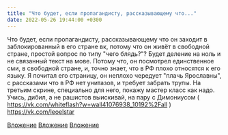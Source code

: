 ```yaml
---
title: "Что будет, если пропагандисту, рассказывающему что..."
date: 2022-05-26 19:44:00 +0300
---
```


Что будет, если пропагандисту, рассказывающему что он заходит в заблокированный в его стране вк, потому что он живёт в свободной стране, простой вопрос по типу "чего блядь?"?
Будет деление на ноль и не связанный текст на мове. Потому что, он посмотрел единственное сми, в свободной стране, и, точно знает, что в РФ плохо относятся к его языку.
Я почитал его страницу, он неплохо чередует "плачь Ярославны", с рассказами что в РФ нет унитазов, и требует забрать трупы.
На третьим скрине, специально для него, покажу мастер класс как надо. Учись, дибил, а не рашистов выискивай, на пару с Димониусом ( https://vk.com/whiteflash?w=wall41076938_10192%2Fall )
https://vk.com/leoelstar


[Вложение](https://vk.com/photo41076938_457248445)
[Вложение](https://vk.com/photo41076938_457248446)
[Вложение](https://vk.com/photo41076938_457248447)
